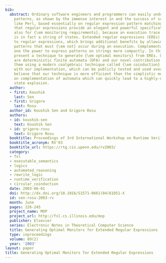 ```yaml
---
bib:
  abstract: Ordinary software engineers and programmers can easily understand regular
    patterns, as shown by the immense interest in and the success of scripting languages
    like Perl, based essentially on regular expression pattern matching. We believe
    that regular expressions provide an elegant and powerful specification language
    also for {\em monitoring requirements}, because an execution trace of a program
    is in fact a string of states. Extended regular expressions (EREs) add complementation
    to regular expressions, which brings additional benefits by allowing one to specify
    patterns that must {\em not} occur during an execution. Complementation gives
    one the power to express patterns on strings more compactly. In this paper we
    present a technique to generate {\em optimal monitors} from EREs. Our monitors
    are deterministic finite automata (DFA) and our novel contribution is to generate
    them using a modern coalgebraic technique called {\em coinduction}. Based on experiments
    with our implementation, which can be publicly tested and used over the web, we
    believe that our technique is more efficient than the simplistic method based
    on complementation of automata which can quickly lead to a highly-exponential
    state explosion.
  author:
  - first: Koushik
    last: Sen
  - first: Grigore
    last: Rosu
  author_id: Koushik Sen and Grigore Rosu
  authors:
  - id: koushik-sen
    text: Koushik Sen
  - id: grigore-rosu
    text: Grigore Rosu
  booktitle: Proceedings of 3rd International Workshop on Runtime Verification (RV'03)
  booktitle_acronym: RV'03
  booktitle_url: https://rtg.cis.upenn.edu/rv2003/
  category:
  - fsl
  - executable_semantics
  - logics
  - automated_reasoning
  - rewrite_logic
  - runtime_verification
  - circular_coinduction
  date: 2003-06-01
  doi: http://dx.doi.org/10.1016/S1571-0661(04)81051-X
  id: sen-rosu-2003-rv
  month: June
  pages: 226-245
  project_name: MOP
  project_url: http://fsl.cs.illinois.edu/mop
  publisher: Elsevier
  series: Electronic Notes in Theoretical Computer Science
  title: Generating Optimal Monitors for Extended Regular Expressions
  type: inproceedings
  volume: 89(2)
  year: '2003'
layout: paper
title: Generating Optimal Monitors for Extended Regular Expressions
---
```

